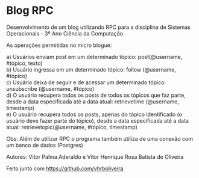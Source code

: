 # Blog RPC

Desenvolvimento de um blog utilizando RPC para a disciplina de Sistemas Operacionais - 3º Ano Ciência da Computação

As operações permitidas no micro blogue: <br /> 

a) Usuários enviam post em um determinado tópico: post(@username, #tópico, texto)  <br />
b) Usuário ingressa em um determinado tópico: follow (@username, #tópico) <br />
c) Usuário deixa de seguir e de acessar um determinado tópico: unsubscribe (@username, #tópico) <br />
d) O usuário recupera todos os posts de todos os tópicos que faz parte, desde a data especificada até a data atual: retrievetime (@username, timestamp) <br />
e) O usuário recupera todos os posts, apenas do tópico identificado (o usuário deve fazer parte do tópico), desde a data especificada até a data atual: retrievetopic(@username, #tópico, timestamp) <br />


Obs: Além de utilizar RPC o programa também utiliza de uma conexão com um banco de dados (Postgres)

Autores: Vitor Palma Aderaldo e Vitor Henrique Rosa Batista de Oliveira

Feito junto com https://github.com/vhrboliveira
